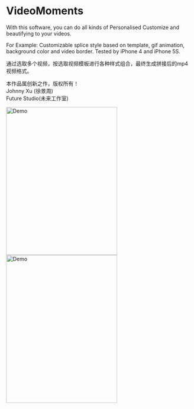 # VideoMoments
With this software, you can do all kinds of Personalised Customize and  beautifying to your videos. 

For Example:  Customizable splice style based on template,  gif animation, background color and video border. Tested by iPhone 4 and iPhone 5S.
  
  
通过选取多个视频，按选取视频模板进行各种样式组合，最终生成拼接后的mp4视频格式。 
  
本作品属创新之作，版权所有！  
Johnny Xu (徐景周)  
Future Studio(未来工作室) 

<img src="https://github.com/xujingzhou/VideoMoments/blob/master/Resource/Demo/Demo.gif" width = "300" height = "400" alt="Demo" align=center />

<img src="https://github.com/xujingzhou/VideoMoments/blob/master/Resource/Demo/CN_640x960_0.jpg" width = "300" height = "400" alt="Demo" align=center />

	  
